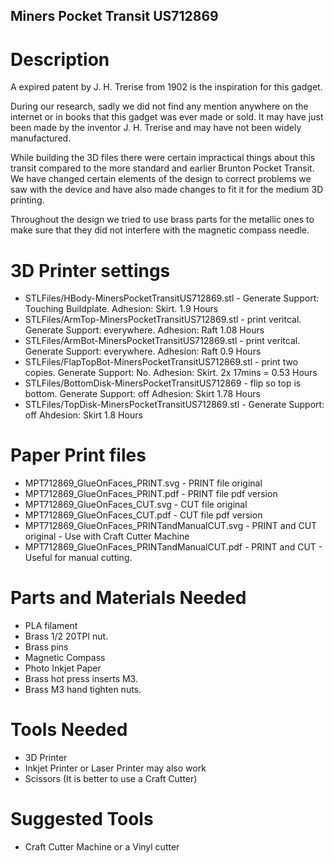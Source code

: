 ## Miners Pocket Transit US712869

# Description
A expired patent by J. H. Trerise from 1902 is the inspiration for this gadget. 

During our research, sadly we did not find any mention anywhere on the internet or in books that this gadget was ever made or sold. It may have just been made by the inventor J. H. Trerise and may have not been widely manufactured. 

While building the 3D files there were certain impractical things about this transit compared to the more standard and earlier Brunton Pocket Transit. We have changed certain elements of the design to correct problems we saw with the device and have also made changes to fit it for the medium 3D printing.

Throughout the design we tried to use brass parts for the metallic ones to make sure that they did not interfere with the magnetic compass needle. 

# 3D Printer settings
* STLFiles/HBody-MinersPocketTransitUS712869.stl - Generate Support: Touching Buildplate. Adhesion: Skirt. 1.9 Hours
* STLFiles/ArmTop-MinersPocketTransitUS712869.stl - print veritcal. Generate Support: everywhere. Adhesion: Raft 1.08 Hours
* STLFiles/ArmBot-MinersPocketTransitUS712869.stl - print veritcal. Generate Support: everywhere. Adhesion: Raft 0.9 Hours
* STLFiles/FlapTopBot-MinersPocketTransitUS712869.stl - print two copies. Generate Support: No. Adhesion: Skirt.  2x 17mins = 0.53 Hours
* STLFiles/BottomDisk-MinersPocketTransitUS712869 - flip so top is bottom. Generate Support: off Adhesion: Skirt 1.78 Hours
* STLFiles/TopDisk-MinersPocketTransitUS712869.stl - Generate Support: off Ahdesion: Skirt 1.8 Hours

# Paper Print files

* MPT712869_GlueOnFaces_PRINT.svg - PRINT file original
* MPT712869_GlueOnFaces_PRINT.pdf - PRINT file pdf version
* MPT712869_GlueOnFaces_CUT.svg - CUT file original
* MPT712869_GlueOnFaces_CUT.pdf - CUT file pdf version
* MPT712869_GlueOnFaces_PRINTandManualCUT.svg - PRINT and CUT original - Use with Craft Cutter Machine
* MPT712869_GlueOnFaces_PRINTandManualCUT.pdf - PRINT and CUT - Useful for manual cutting.


# Parts and Materials Needed

* PLA filament
* Brass 1/2 20TPI nut.
* Brass pins
* Magnetic Compass
* Photo Inkjet Paper
* Brass hot press inserts M3.
* Brass M3 hand tighten nuts.


# Tools Needed
* 3D Printer
* Inkjet Printer or Laser Printer may also work
* Scissors (It is better to use a Craft Cutter)

# Suggested Tools
* Craft Cutter Machine or a Vinyl cutter

